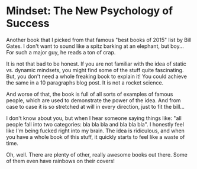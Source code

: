 # Mindset: The New Psychology of Success

Another book that I picked from that famous "best books of 2015" list by Bill Gates.
I don't want to sound like a spitz barking at an elephant, but boy... For such
a major guy, he reads a ton of crap.

It is not that bad to be honest. If you are not familiar with the idea of static
vs. dynamic mindsets, you might find some of the stuff quite fascinating. But,
you don't need a whole freaking book to explain it! You could achieve the same
in a 10 paragraphs blog post. It is not a rocket science.

And worse of that, the book is full of all sorts of examples of famous people,
which are used to demonstrate the power of the idea. And from case to case it is
so stretched at will in every direction, just to fit the bill...

I don't know about you, but when I hear someone saying things like: "all people
fall into two categories: bla bla bla and bla bla bla". I honestly feel
like I'm being fucked right into my brain. The idea is ridiculous, and when you
have a whole book of this stuff, it quickly starts to feel like a waste of time.

Oh, well. There are plenty of other, really awesome books out there. Some of them
even have rainbows on their covers!
